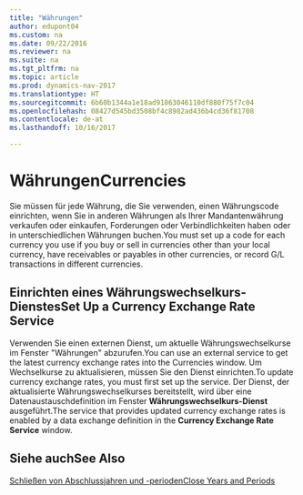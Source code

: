 ```yaml
---
title: "Währungen"
author: edupont04
ms.custom: na
ms.date: 09/22/2016
ms.reviewer: na
ms.suite: na
ms.tgt_pltfrm: na
ms.topic: article
ms.prod: dynamics-nav-2017
ms.translationtype: HT
ms.sourcegitcommit: 6b60b1344a1e18ad91863046110df880f75f7c04
ms.openlocfilehash: 08427d545bd3508bf4c8982ad436b4cd36f81708
ms.contentlocale: de-at
ms.lasthandoff: 10/16/2017

---
```


# <a name="currencies"></a><span data-ttu-id="235d9-102">Währungen</span><span class="sxs-lookup"><span data-stu-id="235d9-102">Currencies</span></span>
<span data-ttu-id="235d9-103">Sie müssen für jede Währung, die Sie verwenden, einen Währungscode einrichten, wenn Sie in anderen Währungen als Ihrer Mandantenwährung verkaufen oder einkaufen, Forderungen oder Verbindlichkeiten haben oder in unterschiedlichen Währungen buchen.</span><span class="sxs-lookup"><span data-stu-id="235d9-103">You must set up a code for each currency you use if you buy or sell in currencies other than your local currency, have receivables or payables in other currencies, or record G/L transactions in different currencies.</span></span>  

## <a name="set-up-a-currency-exchange-rate-service"></a><span data-ttu-id="235d9-104">Einrichten eines Währungswechselkurs-Dienstes</span><span class="sxs-lookup"><span data-stu-id="235d9-104">Set Up a Currency Exchange Rate Service</span></span>
<span data-ttu-id="235d9-105">Verwenden Sie einen externen Dienst, um aktuelle Währungswechselkurse im Fenster "Währungen" abzurufen.</span><span class="sxs-lookup"><span data-stu-id="235d9-105">You can use an external service to get the latest currency exchange rates into the Currencies window.</span></span> <span data-ttu-id="235d9-106">Um Wechselkurse zu aktualisieren, müssen Sie den Dienst einrichten.</span><span class="sxs-lookup"><span data-stu-id="235d9-106">To update currency exchange rates, you must first set up the service.</span></span>
<span data-ttu-id="235d9-107">Der Dienst, der aktualisierte Währungswechselkurses bereitstellt, wird über eine Datenaustauschdefinition im Fenster **Währungswechselkurs-Dienst** ausgeführt.</span><span class="sxs-lookup"><span data-stu-id="235d9-107">The service that provides updated currency exchange rates is enabled by a data exchange definition in the **Currency Exchange Rate Service** window.</span></span>  

## <a name="see-also"></a><span data-ttu-id="235d9-108">Siehe auch</span><span class="sxs-lookup"><span data-stu-id="235d9-108">See Also</span></span>
[<span data-ttu-id="235d9-109">Schließen von Abschlussjahren und -perioden</span><span class="sxs-lookup"><span data-stu-id="235d9-109">Close Years and Periods</span></span>](year-close-years-periods.md)

